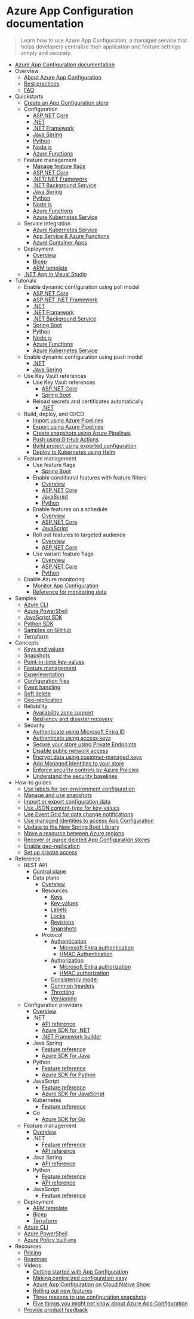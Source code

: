 # Azure App Configuration documentation
> Learn how to use Azure App Configuration, a managed service that helps developers centralize their application and feature settings simply and securely.
  - [Azure App Configuration documentation](https://learn.microsoft.com/en-us/azure/azure-app-configuration/)
  - Overview
    - [About Azure App Configuration](https://learn.microsoft.com/en-us/azure/azure-app-configuration/overview)
    - [Best practices](https://learn.microsoft.com/en-us/azure/azure-app-configuration/howto-best-practices)
    - [FAQ](https://learn.microsoft.com/en-us/azure/azure-app-configuration/faq.yml)
  - Quickstarts
    - [Create an App Configuration store](https://learn.microsoft.com/en-us/azure/azure-app-configuration/quickstart-azure-app-configuration-create)
    - Configuration
      - [ASP.NET Core](https://learn.microsoft.com/en-us/azure/azure-app-configuration/quickstart-aspnet-core-app)
      - [.NET](https://learn.microsoft.com/en-us/azure/azure-app-configuration/quickstart-dotnet-core-app)
      - [.NET Framework](https://learn.microsoft.com/en-us/azure/azure-app-configuration/quickstart-dotnet-app)
      - [Java Spring](https://learn.microsoft.com/en-us/azure/azure-app-configuration/quickstart-java-spring-app)
      - [Python](https://learn.microsoft.com/en-us/azure/azure-app-configuration/quickstart-python-provider)
      - [Node.js](https://learn.microsoft.com/en-us/azure/azure-app-configuration/quickstart-javascript-provider)
      - [Azure Functions](https://learn.microsoft.com/en-us/azure/azure-app-configuration/quickstart-azure-functions-csharp)
    - Feature management
      - [Manage feature flags](https://learn.microsoft.com/en-us/azure/azure-app-configuration/manage-feature-flags)
      - [ASP.NET Core](https://learn.microsoft.com/en-us/azure/azure-app-configuration/quickstart-feature-flag-aspnet-core)
      - [.NET/.NET Framework](https://learn.microsoft.com/en-us/azure/azure-app-configuration/quickstart-feature-flag-dotnet)
      - [.NET Background Service](https://learn.microsoft.com/en-us/azure/azure-app-configuration/quickstart-feature-flag-dotnet-background-service)
      - [Java Spring](https://learn.microsoft.com/en-us/azure/azure-app-configuration/quickstart-feature-flag-spring-boot)
      - [Python](https://learn.microsoft.com/en-us/azure/azure-app-configuration/quickstart-feature-flag-python)
      - [Node.js](https://learn.microsoft.com/en-us/azure/azure-app-configuration/quickstart-feature-flag-javascript)
      - [Azure Functions](https://learn.microsoft.com/en-us/azure/azure-app-configuration/quickstart-feature-flag-azure-functions-csharp)
      - [Azure Kubernetes Service](https://learn.microsoft.com/en-us/azure/azure-app-configuration/quickstart-feature-flag-azure-kubernetes-service)
    - Service integration
      - [Azure Kubernetes Service](https://learn.microsoft.com/en-us/azure/azure-app-configuration/quickstart-azure-kubernetes-service)
      - [App Service & Azure Functions](https://learn.microsoft.com/azure/app-service/app-service-configuration-references)
      - [Azure Container Apps](https://learn.microsoft.com/en-us/azure/azure-app-configuration/quickstart-container-apps)
    - Deployment
      - [Overview](https://learn.microsoft.com/en-us/azure/azure-app-configuration/quickstart-deployment-overview)
      - [Bicep](https://learn.microsoft.com/en-us/azure/azure-app-configuration/quickstart-bicep)
      - [ARM template](https://learn.microsoft.com/en-us/azure/azure-app-configuration/quickstart-resource-manager)
    - [.NET App in Visual Studio](https://learn.microsoft.com/visualstudio/azure/vs-azure-tools-connected-services-app-configuration)
  - Tutorials
    - Enable dynamic configuration using poll model
      - [ASP.NET Core](https://learn.microsoft.com/en-us/azure/azure-app-configuration/enable-dynamic-configuration-aspnet-core)
      - [ASP.NET .NET Framework](https://learn.microsoft.com/en-us/azure/azure-app-configuration/enable-dynamic-configuration-aspnet-netfx)
      - [.NET](https://learn.microsoft.com/en-us/azure/azure-app-configuration/enable-dynamic-configuration-dotnet-core)
      - [.NET Framework](https://learn.microsoft.com/en-us/azure/azure-app-configuration/enable-dynamic-configuration-dotnet)
      - [.NET Background Service](https://learn.microsoft.com/en-us/azure/azure-app-configuration/enable-dynamic-configuration-dotnet-background-service)
      - [Spring Boot](https://learn.microsoft.com/en-us/azure/azure-app-configuration/enable-dynamic-configuration-java-spring-app)
      - [Python](https://learn.microsoft.com/en-us/azure/azure-app-configuration/enable-dynamic-configuration-python)
      - [Node.js](https://learn.microsoft.com/en-us/azure/azure-app-configuration/enable-dynamic-configuration-javascript)
      - [Azure Functions](https://learn.microsoft.com/en-us/azure/azure-app-configuration/enable-dynamic-configuration-azure-functions-csharp)
      - [Azure Kubernetes Service](https://learn.microsoft.com/en-us/azure/azure-app-configuration/enable-dynamic-configuration-azure-kubernetes-service)
    - Enable dynamic configuration using push model
      - [.NET](https://learn.microsoft.com/en-us/azure/azure-app-configuration/enable-dynamic-configuration-dotnet-core-push-refresh)
      - [Java Spring](https://learn.microsoft.com/en-us/azure/azure-app-configuration/enable-dynamic-configuration-java-spring-push-refresh)
    - Use Key Vault references
      - Use Key Vault references
        - [ASP.NET Core](https://learn.microsoft.com/en-us/azure/azure-app-configuration/use-key-vault-references-dotnet-core)
        - [Spring Boot](https://learn.microsoft.com/en-us/azure/azure-app-configuration/use-key-vault-references-spring-boot)
      - Reload secrets and certificates automatically
        - [.NET](https://learn.microsoft.com/en-us/azure/azure-app-configuration/reload-key-vault-secrets-dotnet)
    - Build, deploy, and CI/CD
      - [Import using Azure Pipelines](https://learn.microsoft.com/en-us/azure/azure-app-configuration/azure-pipeline-import-task)
      - [Export using Azure Pipelines](https://learn.microsoft.com/en-us/azure/azure-app-configuration/azure-pipeline-export-task)
      - [Create snapshots using Azure Pipelines](https://learn.microsoft.com/en-us/azure/azure-app-configuration/azure-pipeline-snapshot-task)
      - [Push using GitHub Actions](https://learn.microsoft.com/en-us/azure/azure-app-configuration/push-kv-github-action)
      - [Build project using exported configuration](https://learn.microsoft.com/en-us/azure/azure-app-configuration/integrate-ci-cd-pipeline)
      - [Deploy to Kubernetes using Helm](https://learn.microsoft.com/en-us/azure/azure-app-configuration/integrate-kubernetes-deployment-helm)
    - Feature management
      - Use feature flags
        - [Spring Boot](https://learn.microsoft.com/en-us/azure/azure-app-configuration/use-feature-flags-spring-boot)
      - Enable conditional features with feature filters
        - [Overview](https://learn.microsoft.com/en-us/azure/azure-app-configuration/howto-feature-filters)
        - [ASP.NET Core](https://learn.microsoft.com/en-us/azure/azure-app-configuration/howto-feature-filters-aspnet-core)
        - [JavaScript](https://learn.microsoft.com/en-us/azure/azure-app-configuration/howto-feature-filters-javascript)
        - [Python](https://learn.microsoft.com/en-us/azure/azure-app-configuration/howto-feature-filters-python)
      - Enable features on a schedule
        - [Overview](https://learn.microsoft.com/en-us/azure/azure-app-configuration/howto-timewindow-filter)
        - [ASP.NET Core](https://learn.microsoft.com/en-us/azure/azure-app-configuration/howto-timewindow-filter-aspnet-core)
        - [JavaScript](https://learn.microsoft.com/en-us/azure/azure-app-configuration/howto-timewindow-filter-javascript)
      - Roll out features to targeted audience
        - [Overview](https://learn.microsoft.com/en-us/azure/azure-app-configuration/howto-targetingfilter)
        - [ASP.NET Core](https://learn.microsoft.com/en-us/azure/azure-app-configuration/howto-targetingfilter-aspnet-core)
      - Use variant feature flags
        - [Overview](https://learn.microsoft.com/en-us/azure/azure-app-configuration/howto-variant-feature-flags)
        - [ASP.NET Core](https://learn.microsoft.com/en-us/azure/azure-app-configuration/howto-variant-feature-flags-aspnet-core)
        - [Python](https://learn.microsoft.com/en-us/azure/azure-app-configuration/howto-variant-feature-flags-python)
    - Enable Azure monitoring
      - [Monitor App Configuration](https://learn.microsoft.com/en-us/azure/azure-app-configuration/monitor-app-configuration)
      - [Reference for monitoring data](https://learn.microsoft.com/en-us/azure/azure-app-configuration/monitor-app-configuration-reference)
  - Samples
    - [Azure CLI](https://learn.microsoft.com/en-us/azure/azure-app-configuration/cli-samples)
    - [Azure PowerShell](https://learn.microsoft.com/en-us/azure/azure-app-configuration/powershell-samples)
    - [JavaScript SDK](https://learn.microsoft.com/en-us/azure/azure-app-configuration/quickstart-javascript)
    - [Python SDK](https://learn.microsoft.com/en-us/azure/azure-app-configuration/quickstart-python)
    - [Samples on GitHub](https://github.com/Azure/AppConfiguration/tree/main/examples)
    - [Terraform](https://registry.terraform.io/providers/hashicorp/azurerm/latest/docs/resources/app_configuration)
  - Concepts
    - [Keys and values](https://learn.microsoft.com/en-us/azure/azure-app-configuration/concept-key-value)
    - [Snapshots](https://learn.microsoft.com/en-us/azure/azure-app-configuration/concept-snapshots)
    - [Point-in-time key-values](https://learn.microsoft.com/en-us/azure/azure-app-configuration/concept-point-time-snapshot)
    - [Feature management](https://learn.microsoft.com/en-us/azure/azure-app-configuration/concept-feature-management)
    - [Experimentation](https://learn.microsoft.com/en-us/azure/azure-app-configuration/concept-experimentation)
    - [Configuration files](https://learn.microsoft.com/en-us/azure/azure-app-configuration/concept-config-file)
    - [Event handling](https://learn.microsoft.com/en-us/azure/azure-app-configuration/concept-app-configuration-event)
    - [Soft delete](https://learn.microsoft.com/en-us/azure/azure-app-configuration/concept-soft-delete)
    - [Geo-replication](https://learn.microsoft.com/en-us/azure/azure-app-configuration/concept-geo-replication)
    - Reliability
      - [Availability zone support](https://learn.microsoft.com/en-us/azure/reliability/migrate-app-configuration)
      - [Resiliency and disaster recovery](https://learn.microsoft.com/en-us/azure/azure-app-configuration/concept-disaster-recovery)
    - Security
      - [Authenticate using Microsoft Entra ID](https://learn.microsoft.com/en-us/azure/azure-app-configuration/concept-enable-rbac)
      - [Authenticate using access keys](https://learn.microsoft.com/en-us/azure/azure-app-configuration/howto-disable-access-key-authentication)
      - [Secure your store using Private Endpoints](https://learn.microsoft.com/en-us/azure/azure-app-configuration/concept-private-endpoint)
      - [Disable public network access](https://learn.microsoft.com/en-us/azure/azure-app-configuration/howto-disable-public-access)
      - [Encrypt data using customer-managed keys](https://learn.microsoft.com/en-us/azure/azure-app-configuration/concept-customer-managed-keys)
      - [Add Managed Identities to your store](https://learn.microsoft.com/en-us/azure/azure-app-configuration/overview-managed-identity)
      - [Enforce security controls by Azure Policies](https://learn.microsoft.com/en-us/azure/azure-app-configuration/security-controls-policy)
      - [Understand the security baselines](https://learn.microsoft.com/security/benchmark/azure/baselines/azure-app-configuration-security-baseline?toc=/azure/azure-app-configuration/TOC.json)
  - How-to guides
    - [Use labels for per-environment configuration](https://learn.microsoft.com/en-us/azure/azure-app-configuration/howto-labels-aspnet-core)
    - [Manage and use snapshots](https://learn.microsoft.com/en-us/azure/azure-app-configuration/howto-create-snapshots)
    - [Import or export configuration data](https://learn.microsoft.com/en-us/azure/azure-app-configuration/howto-import-export-data)
    - [Use JSON content-type for key-values](https://learn.microsoft.com/en-us/azure/azure-app-configuration/howto-leverage-json-content-type)
    - [Use Event Grid for data change notifications](https://learn.microsoft.com/en-us/azure/azure-app-configuration/howto-app-configuration-event)
    - [Use managed identities to access App Configuration](https://learn.microsoft.com/en-us/azure/azure-app-configuration/howto-integrate-azure-managed-service-identity)
    - [Update to the New Spring Boot Library](https://learn.microsoft.com/en-us/azure/azure-app-configuration/howto-convert-to-the-new-spring-boot)
    - [Move a resource between Azure regions](https://learn.microsoft.com/en-us/azure/azure-app-configuration/howto-move-resource-between-regions)
    - [Recover or purge deleted App Configuration stores](https://learn.microsoft.com/en-us/azure/azure-app-configuration/howto-recover-deleted-stores-in-azure-app-configuration)
    - [Enable geo-replication](https://learn.microsoft.com/en-us/azure/azure-app-configuration/howto-geo-replication)
    - [Set up private access](https://learn.microsoft.com/en-us/azure/azure-app-configuration/howto-set-up-private-access)
  - Reference
    - REST API
      - [Control plane](https://learn.microsoft.com/rest/api/appconfiguration/)
      - Data plane
        - [Overview](https://learn.microsoft.com/en-us/azure/azure-app-configuration/rest-api)
        - Resources
          - [Keys](https://learn.microsoft.com/en-us/azure/azure-app-configuration/rest-api-keys)
          - [Key-values](https://learn.microsoft.com/en-us/azure/azure-app-configuration/rest-api-key-value)
          - [Labels](https://learn.microsoft.com/en-us/azure/azure-app-configuration/rest-api-labels)
          - [Locks](https://learn.microsoft.com/en-us/azure/azure-app-configuration/rest-api-locks)
          - [Revisions](https://learn.microsoft.com/en-us/azure/azure-app-configuration/rest-api-revisions)
          - [Snapshots](https://learn.microsoft.com/en-us/azure/azure-app-configuration/rest-api-snapshot)
        - Protocol
          - [Authentication](https://learn.microsoft.com/en-us/azure/azure-app-configuration/rest-api-authentication-index)
            - [Microsoft Entra authentication](https://learn.microsoft.com/en-us/azure/azure-app-configuration/rest-api-authentication-azure-ad)
            - [HMAC Authentication](https://learn.microsoft.com/en-us/azure/azure-app-configuration/rest-api-authentication-hmac)
          - [Authorization](https://learn.microsoft.com/en-us/azure/azure-app-configuration/rest-api-authorization-index)
            - [Microsoft Entra authorization](https://learn.microsoft.com/en-us/azure/azure-app-configuration/rest-api-authorization-azure-ad)
            - [HMAC authorization](https://learn.microsoft.com/en-us/azure/azure-app-configuration/rest-api-authorization-hmac)
          - [Consistency model](https://learn.microsoft.com/en-us/azure/azure-app-configuration/rest-api-consistency)
          - [Common headers](https://learn.microsoft.com/en-us/azure/azure-app-configuration/rest-api-headers)
          - [Throttling](https://learn.microsoft.com/en-us/azure/azure-app-configuration/rest-api-throttling)
          - [Versioning](https://learn.microsoft.com/en-us/azure/azure-app-configuration/rest-api-versioning)
    - Configuration providers
      - [Overview](https://learn.microsoft.com/en-us/azure/azure-app-configuration/configuration-provider-overview)
      - .NET
        - [API reference](https://learn.microsoft.com/dotnet/api/Microsoft.Extensions.Configuration.AzureAppConfiguration)
        - [Azure SDK for .NET](https://go.microsoft.com/fwlink/?linkid=2092056)
        - [.NET Framework builder](https://go.microsoft.com/fwlink/?linkid=2074663)
      - Java Spring
        - [Feature reference](https://go.microsoft.com/fwlink/?linkid=2180917)
        - [Azure SDK for Java](https://go.microsoft.com/fwlink/?linkid=2098196)
      - Python
        - [Feature reference](https://pypi.org/project/azure-appconfiguration-provider/)
        - [Azure SDK for Python](https://go.microsoft.com/fwlink/?linkid=2103727)
      - JavaScript
        - [Feature reference](https://learn.microsoft.com/en-us/azure/azure-app-configuration/reference-javascript-provider)
        - [Azure SDK for JavaScript](https://go.microsoft.com/fwlink/?linkid=2103664)
      - Kubernetes
        - [Feature reference](https://learn.microsoft.com/en-us/azure/azure-app-configuration/reference-kubernetes-provider)
      - Go
        - [Azure SDK for Go](https://go.microsoft.com/fwlink/?linkid=2270866)
    - Feature management
      - [Overview](https://learn.microsoft.com/en-us/azure/azure-app-configuration/feature-management-overview)
      - .NET
        - [Feature reference](https://learn.microsoft.com/en-us/azure/azure-app-configuration/feature-management-dotnet-reference)
        - [API reference](https://learn.microsoft.com/dotnet/api/overview/azure/appconfiguration/featuremanagement)
      - Java Spring
        - [API reference](https://azure.github.io/azure-sdk-for-java/springboot.html)
      - Python
        - [Feature reference](https://learn.microsoft.com/en-us/azure/azure-app-configuration/feature-management-python-reference)
        - [API reference](https://microsoft.github.io/FeatureManagement-Python/html/index.html)
      - JavaScript
        - [Feature reference](https://learn.microsoft.com/en-us/azure/azure-app-configuration/feature-management-javascript-reference)
    - Deployment
      - [ARM template](https://learn.microsoft.com/azure/templates/microsoft.appconfiguration/configurationstores?pivots=deployment-language-arm-template)
      - [Bicep](https://learn.microsoft.com/azure/templates/microsoft.appconfiguration/configurationstores?pivots=deployment-language-bicep)
      - [Terraform](https://learn.microsoft.com/azure/templates/microsoft.appconfiguration/configurationstores?pivots=deployment-language-terraform)
    - [Azure CLI](https://learn.microsoft.com/cli/azure/appconfig)
    - [Azure PowerShell](https://learn.microsoft.com/powershell/module/az.appconfiguration/)
    - [Azure Policy built-ins](https://learn.microsoft.com/en-us/azure/azure-app-configuration/policy-reference)
  - Resources
    - [Pricing](https://azure.microsoft.com/pricing/details/app-configuration/)
    - [Roadmap](https://github.com/Azure/AppConfiguration/projects/1)
    - Videos
      - [Getting started with App Configuration](https://learn.microsoft.com/Shows/Azure-Friday/Getting-started-with-Azure-App-Configuration)
      - [Making centralized configuration easy](https://learn.microsoft.com/Events/dotnetConf/NET-Conf-2019/B210)
      - [Azure App Configuration on Cloud Native Show](https://www.youtube.com/watch?v=DJqmA5PcfzE)
      - [Rolling out new features](https://learn.microsoft.com/Shows/Azure-Friday/How-Azure-App-Configuration-helps-developers-roll-out-new-features?ocid=AID747781&wt.mc_id=azfr-c9-scottha&wt.mc_id=CFID0553)
      - [Three reasons to use configuration snapshots](https://aka.ms/appconfig/snapshotVideo)
      - [Five things you might not know about Azure App Configuration](https://aka.ms/appconfig/fiveThingsVideo)
    - [Provide product feedback](https://github.com/Azure/AppConfiguration/issues)
